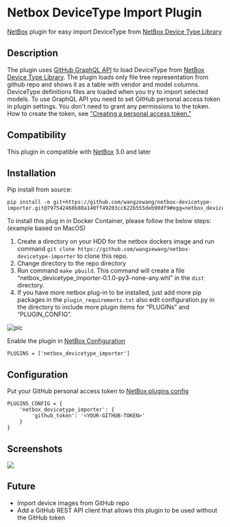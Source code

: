 # Netbox DeviceType Import Plugin
[NetBox](https://github.com/netbox-community/netbox) plugin for easy import DeviceType from [NetBox Device Type Library](https://github.com/netbox-community/devicetype-library)

## Description
The plugin uses [GitHub GraphQL API](https://docs.github.com/en/graphql) to load DeviceType from [NetBox Device Type Library](https://github.com/netbox-community/devicetype-library). The plugin loads only file tree representation from github repo and shows it as a table with vendor and model columns. DeviceType definitions files are loaded when you try to import selected models.
To use GraphQL API you need to set GitHub personal access token in plugin settings.  You don't need to grant any permissions to the token.    
How to create the token, see ["Creating a personal access token."](https://docs.github.com/en/github/authenticating-to-github/creating-a-personal-access-token)

## Compatibility

This plugin in compatible with [NetBox](https://netbox.readthedocs.org/) 3.0 and later

## Installation

Pip install from source:
```
pip install -e git+https://github.com/wangzewang/netbox-devicetype-importer.git@797542468b88a140ff49203cc622b555deb90df9#egg=netbox_devicetype_importer
```
To install this plug in in Docker Container, please follow the below steps: (example based on MacOS)
1. Create a directory on your HDD for the netbox dockers image and run command ```git clone https://github.com/wangzewang/netbox-devicetype-importer``` to clone this repo.
2. Change directory to the repo directory
3. Run command `make pbuild`. This command will create a file “netbox_devicetype_importer-0.1.0-py3-none-any.whl” in the `dist` directory.
4. If you have more netbox plug-in to be installed, just add more pip packages in the `plugin_requirements.txt` also edit configuration.py in the directory to include more plugin items for “PLUGINs” and “PLUGIN_CONFIG”.

![pic](https://user-images.githubusercontent.com/16834522/181286146-a0e73534-492b-461b-af56-f6aef2e990cb.png)

Enable the plugin in [NetBox Configuration](https://netbox.readthedocs.io/en/stable/configuration/)
```
PLUGINS = ['netbox_devicetype_importer']
```

## Configuration
Put your GitHub personal access token to [NetBox plugins config](https://netbox.readthedocs.io/en/stable/configuration/optional-settings/#plugins_config)  
```
PLUGINS_CONFIG = {
    'netbox_devicetype_importer': {
        'github_token': '<YOUR-GITHUB-TOKEN>'
    }
}
```
## Screenshots

![](docs/img/import.gif) 

## Future 
* Import device images from GitHub repo
* Add a GitHub REST API client that allows this plugin to be used without the GitHub token

